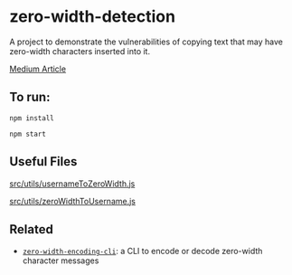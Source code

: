 # zero-width-detection
A project to demonstrate the vulnerabilities of copying text that may have zero-width characters inserted into it.

[Medium Article](https://medium.com/@umpox/be-careful-what-you-copy-invisibly-inserting-usernames-into-text-with-zero-width-characters-18b4e6f17b66)

## To run:
`npm install`

`npm start`

## Useful Files
[src/utils/usernameToZeroWidth.js](https://github.com/umpox/zero-width-detection/blob/master/src/utils/usernameToZeroWidth.js)

[src/utils/zeroWidthToUsername.js](https://github.com/umpox/zero-width-detection/blob/master/src/utils/zeroWidthToUsername.js)

## Related

- [`zero-width-encoding-cli`](https://github.com/allanbreyes/zero-width-encoding-cli): a CLI to encode or decode zero-width character messages
